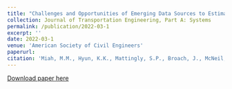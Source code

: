 ```yaml
---
title: "Challenges and Opportunities of Emerging Data Sources to Estimate Network-Wide Bike Counts"
collection: Journal of Transportation Engineering, Part A: Systems
permalink: /publication/2022-03-1
excerpt: ''
date: 2022-03-1
venue: 'American Society of Civil Engineers'
paperurl: 
citation: 'Miah, M.M., Hyun, K.K., Mattingly, S.P., Broach, J., McNeil, N. and Kothuri, S., 2022. Challenges and Opportunities of Emerging Data Sources to Estimate Network-Wide Bike Counts. Journal of Transportation Engineering, Part A: Systems, 148(3), p.04021122.'
---
```

[Download paper here](https://ascelibrary.org/doi/full/10.1061/JTEPBS.0000634)
